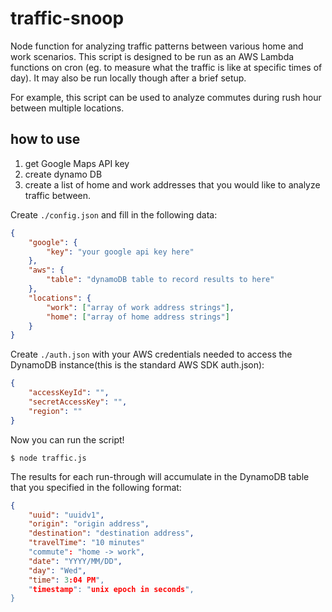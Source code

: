 # traffic-snoop
Node function for analyzing traffic patterns between various home and work scenarios. This script is designed to be run as
an AWS Lambda functions on cron (eg. to measure what the traffic is like at specific times of day). It may also be run locally though after a brief setup.

For example, this script can be used to analyze commutes during rush hour between multiple locations.

## how to use
1. get Google Maps API key
2. create dynamo DB
3. create a list of home and work addresses that you would like to analyze traffic between.

Create `./config.json` and fill in the following data:

```json
{
	"google": {
		"key": "your google api key here"
	},
	"aws": {
		"table": "dynamoDB table to record results to here"
	},
	"locations": {
		"work": ["array of work address strings"],
		"home": ["array of home address strings"]
	}
}
```

Create `./auth.json` with your AWS credentials needed to access the DynamoDB instance(this is the standard AWS SDK auth.json):

```json
{
	"accessKeyId": "",
	"secretAccessKey": "",
	"region": ""
}
```

Now you can run the script!

`$ node traffic.js`

The results for each run-through will accumulate in the DynamoDB table that you specified in the following format:

```json
{
	"uuid": "uuidv1",
	"origin": "origin address",
	"destination": "destination address",
	"travelTime": "10 minutes"
	"commute": "home -> work",
	"date": "YYYY/MM/DD",
	"day": "Wed",
	"time": 3:04 PM",
	"timestamp": "unix epoch in seconds",
}
```